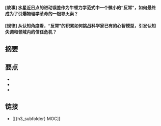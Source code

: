 #### [故事] 水星近日点的进动误差作为牛顿力学范式中一个微小的“反常”，如何最终成为了引爆物理学革命的一根导火索？


#### [规律] 从认知角度看，“反常”的积累如何挑战科学家已有的心智模型，引发认知失调和领域内的信任危机？


## 摘要


## 要点

- 
- 
- 

## 链接

- [[{h3_subfolder} MOC]]
